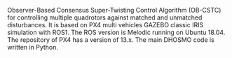 Observer-Based Consensus Super-Twisting Control Algorithm (OB-CSTC)  for controlling multiple quadrotors against matched and unmatched disturbances. It is based on PX4 multi vehicles GAZEBO classic IRIS simulation with ROS1. The ROS version is Melodic running on Ubuntu 18.04. The repository of PX4 has a version of 13.x. The main DHOSMO code is written in Python.
